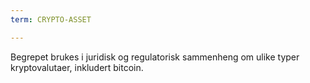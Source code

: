 ```yaml
---
term: CRYPTO-ASSET

---
```

Begrepet brukes i juridisk og regulatorisk sammenheng om ulike typer kryptovalutaer, inkludert bitcoin.